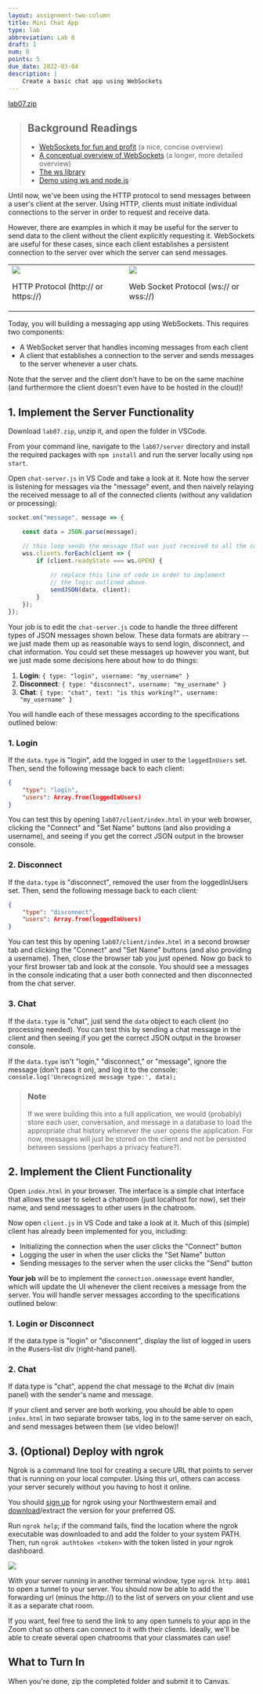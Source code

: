 ```yaml
---
layout: assignment-two-column
title: Mini Chat App
type: lab
abbreviation: Lab 8
draft: 1
num: 8
points: 5
due_date: 2022-03-04
description: |
    Create a basic chat app using WebSockets
---
```


<a class="nu-button" href="/winter2022/course-files/labs/lab07.zip">lab07.zip<i class="fas fa-download" aria-hidden="true"></i></a>

> ## Background Readings
> * <a href="https://stackoverflow.blog/2019/12/18/websockets-for-fun-and-profit/" target="_blank">WebSockets for fun and profit</a> (a nice, concise overview)
> * <a href="https://www.ably.io/topic/websockets" target="_blank">A conceptual overview of WebSockets</a> (a longer, more detailed overview)
> * <a href="https://github.com/websockets/ws" target="_blank">The ws library</a>
> * <a href="https://flaviocopes.com/node-websockets/" target="_blank">Demo using ws and node.js</a>

Until now, we've been using the HTTP protocol to send messages between a user's client at the server. Using HTTP, clients must initiate individual connections to the server in order to request and receive data.

However, there are examples in which it may be useful for the server to send data to the client without the client explicitly requesting it. WebSockets are useful for these cases, since each client establishes a persistent connection to the server over which the server can send messages.

<table style="border-width:0px;">
    <tr>
        <td>
            <img class="large frame" src="/winter2022/assets/images/lab07/img1.png" />
            <p>HTTP Protocol (http:// or https://)</p>
        </td>
        <td>
            <img class="large frame" src="/winter2022/assets/images/lab07/img2.png" />
            <p>Web Socket Protocol (ws:// or wss://)</p> 
        </td>
    </tr>
</table>


Today, you will building a messaging app using WebSockets. This requires two components:

- A WebSocket server that handles incoming messages from each client
- A client that establishes a connection to the server and sends messages to the server whenever a user chats.

Note that the server and the client don't have to be on the same machine (and furthermore the client doesn't even have to be hosted in the cloud)!

## 1. Implement the Server Functionality

Download `lab07.zip`, unzip it, and open the folder in VSCode.

From your command line, navigate to the `lab07/server` directory and install the required packages with `npm install` and run the server locally using `npm start`. 

Open `chat-server.js` in VS Code and take a look at it. Note how the server is listening for messages via the "message" event, and then naively relaying the received message to all of the connected clients (without any validation or processing):

```js
socket.on("message", message => {

    const data = JSON.parse(message);

    // this loop sends the message that was just received to all the connected clients:
    wss.clients.forEach(client => {
        if (client.readyState === ws.OPEN) {
            
            // replace this line of code in order to implement 
            // the logic outlined above.
            sendJSON(data, client);
        }
    });
});
```

Your job is to edit the `chat-server.js` code to handle the three different types of JSON messages shown below. These data formats are abitrary -- we just made them up as reasonable ways to send login, disconnect, and chat information. You could set these messages up however you want, but we just made some decisions here about how to do things:

1. **Login**: `{ type: "login", username: "my_username" }`
1. **Disconnect**: `{ type: "disconnect", username: "my_username" }`
1. **Chat**: `{ type: "chat", text: "is this working?", username: "my_username" }`

You will handle each of these messages according to the specifications outlined below:

### 1. Login
If the `data.type` is "login", add the logged in user to the `loggedInUsers` set. Then, send the following message back to each client:

```json
{
    "type": "login",
    "users": Array.from(loggedInUsers)
}
```

You can test this by opening `lab07/client/index.html` in your web browser, clicking the "Connect" and "Set Name" buttons (and also providing a username), and seeing if you get the correct JSON output in the browser console.

### 2. Disconnect
If the `data.type` is "disconnect", removed the user from the loggedInUsers set. Then, send the following message back to each client:

```json
{
    "type": "disconnect",
    "users": Array.from(loggedInUsers)
}
```

You can test this by opening `lab07/client/index.html` in a second browser tab and clicking the "Connect" and "Set Name" buttons (and also providing a username). Then, close the browser tab you just opened. Now go back to your first browser tab and look at the console. You should see a messages in the console indicating that a user both connected and then disconnected from the chat server.

### 3. Chat
If the `data.type` is "chat", just send the `data` object to each client (no processing needed). You can test this by sending a chat message in the client and then seeing if you get the correct JSON output in the browser console.

If the `data.type` isn't "login," "disconnect," or "message", ignore the message (don't pass it on), and log it to the console: `console.log('Unrecognized message type:', data);`


> ### Note
> If we were building this into a full application, we would (probably) store each user, conversation, and message in a database to load the appropriate chat history whenever the user opens the application. For now, messages will just be stored on the client and not be persisted between sessions (perhaps a privacy feature?).

## 2. Implement the Client Functionality

Open `index.html` in your browser. The interface is a simple chat interface that allows the user to select a chatroom (just localhost for now), set their name, and send messages to other users in the chatroom. 

Now open `client.js` in VS Code and take a look at it. Much of this (simple) client has already been implemented for you, including:

* Initializing the connection when the user clicks the "Connect" button
* Logging the user in when the user clicks the "Set Name" button
* Sending messages to the server when the user clicks the "Send" button

**Your job** will be to implement the `connection.onmessage` event handler, which will update the UI whenever the client receives a message from the server. You will handle server messages according to the specifications outlined below:

### 1. Login or Disconnect
If the data.type is "login" or "disconnent", display the list of logged in users in the #users-list div (right-hand panel).

### 2. Chat
If data.type is "chat", append the chat message to the #chat div (main panel) with the sender's name and message.

If your client and server are both working, you should be able to open `index.html` in two separate browser tabs, log in to the same server on each, and send messages between them (se video below)!

## 3. (Optional) Deploy with ngrok

Ngrok is a command line tool for creating a secure URL that points to server that is running on your local computer. Using this url, others can access your server securely without you having to host it online.

You should [sign up](https://dashboard.ngrok.com/signup) for ngrok using your Northwestern email and [download](https://ngrok.com/download)/extract the version for your preferred OS.

Run `ngrok help`; if the command fails, find the location where the ngrok executable was downloaded to and add the folder to your system PATH. Then, run `ngrok authtoken <token>` with the token listed in your ngrok dashboard.

<img class="large frame" src="/winter2022/assets/images/lab07/img3.png" />

With your server running in another terminal window, type `ngrok http 8081` to open a tunnel to your server. You should now be able to add the forwarding url (minus the http://) to the list of servers on your client and use it as a separate chat room.

If you want, feel free to send the link to any open tunnels to your app in the Zoom chat so others can connect to it with their clients. Ideally, we'll be able to create several open chatrooms that your classmates can use!

## What to Turn In

When you're done, zip the completed folder and submit it to Canvas.


